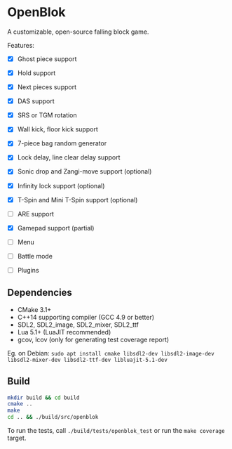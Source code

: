 OpenBlok
========

A customizable, open-source falling block game.

Features:

- [x] Ghost piece support
- [x] Hold support
- [x] Next pieces support
- [x] DAS support
- [x] SRS or TGM rotation
- [x] Wall kick, floor kick support
- [x] 7-piece bag random generator
- [x] Lock delay, line clear delay support
- [x] Sonic drop and Zangi-move support (optional)
- [x] Infinity lock support (optional)
- [x] T-Spin and Mini T-Spin support (optional)
- [ ] ARE support
- [x] Gamepad support (partial)
- [ ] Menu
- [ ] Battle mode
- [ ] Plugins


Dependencies
------------

- CMake 3.1+
- C++14 supporting compiler (GCC 4.9 or better)
- SDL2, SDL2_image, SDL2_mixer, SDL2_ttf
- Lua 5.1+ (LuaJIT recommended)
- gcov, lcov (only for generating test coverage report)

Eg. on Debian: `sudo apt install cmake libsdl2-dev libsdl2-image-dev libsdl2-mixer-dev libsdl2-ttf-dev libluajit-5.1-dev`


Build
-----

```sh
mkdir build && cd build
cmake ..
make
cd .. && ./build/src/openblok
```

To run the tests, call `./build/tests/openblok_test` or run the `make coverage` target.

